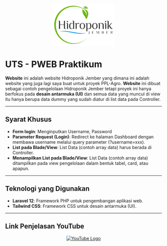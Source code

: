 <p align="center">
    <img src="public/images/Logo_AgroMart.png" width="200" alt="AgroMart Logo">
</p>

# UTS - PWEB Praktikum

**Website** ini adalah website Hidroponik Jember yang dimana ini adalah website yang juga lagi saya buat untuk proyek PPL-Agro. **Website** ini dibuat sebagai contoh pengelolaan Hidroponik Jember tetapi proyek ini hanya berfokus pada **desain antarmuka (UI)** dan semua data yang muncul di view itu hanya berupa data dummy yang sudah diatur di list data pada Controller.

---

## Syarat Khusus

- **Form login**: Menginputkan Username, Password
- **Parameter Request (Login)**: Redirect ke halaman Dashboard dengan membawa username melalui query parameter (?username=xxx).
- **List pada Blade/View**: List Data (contoh array data) harus berada di Controller.
- **Menampilkan List pada Blade/View**: List Data (contoh array data) ditampilkan pada view pengelolaan dalam bentuk tabel, card, atau apapun.

---

## Teknologi yang Digunakan

- **Laravel 12**: Framework PHP untuk pengembangan aplikasi web.
- **Tailwind CSS**: Framework CSS untuk desain antarmuka (UI).

---

## Link Penjelasan YouTube

<p align="center">
    <a href="https://www.youtube.com/watch?v=YOUR_VIDEO_ID" target="_blank">
        <img src="https://upload.wikimedia.org/wikipedia/commons/4/42/YouTube_icon_%282013-2017%29.png" alt="YouTube Logo" width="100">
    </a>
</p>
